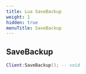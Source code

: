 ```yaml
---
title: Lua SaveBackup
weight: 1
hidden: true
menuTitle: SaveBackup
---
```

## SaveBackup
```lua
Client:SaveBackup(); -- void
```